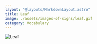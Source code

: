 ```yaml
---
layout: "@layouts/MarkdownLayout.astro"
title: Leaf
image: ./assets/images-of-signs/leaf.gif
category: Vocabulary
---
```


![Leaf](@signs/leaf.gif)
